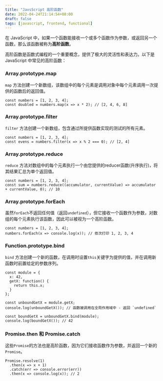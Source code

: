 ```yaml
---
title: "JavsScript 高阶函数"
date: 2022-04-24T21:14:54+08:00
draft: false
tags: [javascript, frontend, functional]
---
```


在 JavaScript 中，如果一个函数能接收一个或多个函数作为参数，或返回另一个函数，那么该函数被称为**高阶函数**。

高阶函数是函数式编程的一个重要概念，提供了极大的灵活性和表达力。以下是 JavaScript 中常见的高阶函数：

### Array.prototype.map

`map` 方法创建一个新数组，该数组中的每个元素是调用对象中每个元素调用一次提供的函数后的返回值。

```
const numbers = [1, 2, 3, 4];
const doubled = numbers.map(x => x * 2); // [2, 4, 6, 8]
```

### Array.prototype.filter

`filter` 方法创建一个新数组，包含通过所提供函数实现的测试的所有元素。

```
const numbers = [1, 2, 3, 4];
const evens = numbers.filter(x => x % 2 === 0); // [2, 4]
```

### Array.prototype.reduce

`reduce` 方法对数组中的每个元素执行一个由您提供的reducer函数(升序执行)，将其结果汇总为单个返回值。

```
const numbers = [1, 2, 3, 4];
const sum = numbers.reduce((accumulator, currentValue) => accumulator + currentValue, 0); // 10
```

### Array.prototype.forEach

虽然`forEach`不返回任何值（返回`undefined`），但它接收一个函数作为参数，对数组的每个元素执行该函数，因此可以被视为一个高阶函数。

```
const numbers = [1, 2, 3, 4];
numbers.forEach(x => console.log(x)); // 依次打印 1, 2, 3, 4
```

### Function.prototype.bind

`bind` 方法创建一个新的函数，在调用时设置`this`关键字为提供的值，并在调用新函数时前置给定的参数序列。

```
const module = {
  x: 42,
  getX: function() {
    return this.x;
  }
};

const unboundGetX = module.getX;
console.log(unboundGetX()); // 函数被调用在全局作用域中 - 返回 `undefined`

const boundGetX = unboundGetX.bind(module);
console.log(boundGetX()); // 42
```

### Promise.then 和 Promise.catch

这些`Promise`的方法也是高阶函数，因为它们接收函数作为参数，并返回一个新的`Promise`。

```
Promise.resolve(1)
  .then(x => x + 1)
  .catch(err => console.error(err))
  .then(x => console.log(x)); // 2
```
